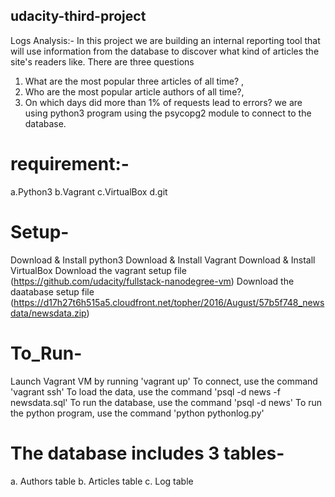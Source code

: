 ## udacity-third-project
Logs Analysis:-
In this project we are building an internal reporting tool that will use information from the database to discover
what kind of articles the site's readers like. 
There are three questions 
1. What are the most popular three articles of all time? , 
2. Who are the most popular article authors of all time?, 
3. On which days did more than 1% of requests lead to errors?
we are using python3 program using the psycopg2 module to connect to the database.

# requirement:-
  a.Python3
  b.Vagrant
  c.VirtualBox
  d.git

# Setup-
   Download & Install python3
   Download & Install Vagrant 
   Download & Install VirtualBox
   Download the vagrant setup file (https://github.com/udacity/fullstack-nanodegree-vm)
   Download the daatabase setup file (https://d17h27t6h515a5.cloudfront.net/topher/2016/August/57b5f748_newsdata/newsdata.zip)
   

# To_Run-
  Launch Vagrant VM by running 'vagrant up'
  To connect, use the command 'vagrant ssh'
  To load the data, use the command 'psql -d news -f newsdata.sql'
  To run the database, use the command 'psql -d news'
  To run the python program, use the command 'python pythonlog.py'


# The database includes 3 tables-
a. Authors table
b. Articles table
c. Log table

